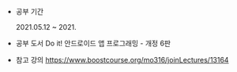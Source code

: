 - 공부 기간
  
  2021.05.12 ~ 2021.
  
- 공부 도서
  Do it! 안드로이드 앱 프로그래밍 - 개정 6판

- 참고 강의
  https://www.boostcourse.org/mo316/joinLectures/13164

